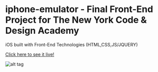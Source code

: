 # iphone-emulator - Final Front-End Project for The New York Code & Design Academy
iOS built with Front-End Technologies (HTML,CSS,JS/JQUERY) 

[Click here to see it live!](https://kennybatista.github.io/iphone-emulator)

![alt tag](https://github.com/kennybatista/iphone-emulator/blob/master/kenOS-iphone-emulator-by-kenny-batista.png)
